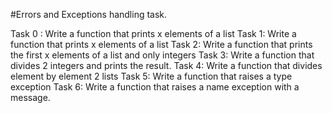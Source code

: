 #Errors and Exceptions handling task.

Task 0 : Write a function that prints x elements of a list
Task 1: Write a function that prints x elements of a list
Task 2: Write a function that prints the first x elements of a list and only integers
Task 3: Write a function that divides 2 integers and prints the result.
Task 4: Write a function that divides element by element 2 lists
Task 5: Write a function that raises a type exception
Task 6: Write a function that raises a name exception with a message.
